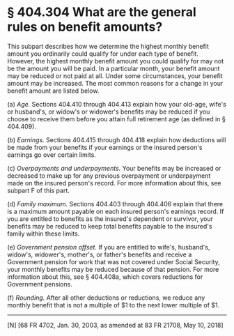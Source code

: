 # § 404.304   What are the general rules on benefit amounts?

This subpart describes how we determine the highest monthly benefit amount you ordinarily could qualify for under each type of benefit. However, the highest monthly benefit amount you could qualify for may not be the amount you will be paid. In a particular month, your benefit amount may be reduced or not paid at all. Under some circumstances, your benefit amount may be increased. The most common reasons for a change in your benefit amount are listed below. 


(a) *Age.* Sections 404.410 through 404.413 explain how your old-age, wife's or husband's, or widow's or widower's benefits may be reduced if you choose to receive them before you attain full retirement age (as defined in § 404.409). 


(b) *Earnings.* Sections 404.415 through 404.418 explain how deductions will be made from your benefits if your earnings or the insured person's earnings go over certain limits. 


(c) *Overpayments and underpayments.* Your benefits may be increased or decreased to make up for any previous overpayment or underpayment made on the insured person's record. For more information about this, see subpart F of this part. 


(d) *Family maximum.* Sections 404.403 through 404.406 explain that there is a maximum amount payable on each insured person's earnings record. If you are entitled to benefits as the insured's dependent or survivor, your benefits may be reduced to keep total benefits payable to the insured's family within these limits. 


(e) *Government pension offset.* If you are entitled to wife's, husband's, widow's, widower's, mother's, or father's benefits and receive a Government pension for work that was not covered under Social Security, your monthly benefits may be reduced because of that pension. For more information about this, see § 404.408a, which covers reductions for Government pensions.


(f) *Rounding.* After all other deductions or reductions, we reduce any monthly benefit that is not a multiple of $1 to the next lower multiple of $1.



---

[N] [68 FR 4702, Jan. 30, 2003, as amended at 83 FR 21708, May 10, 2018]




